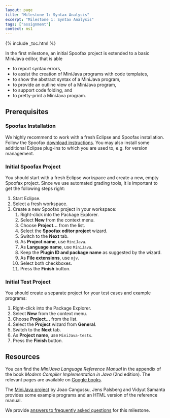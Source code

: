 ```yaml
---
layout: page
title: "Milestone 1: Syntax Analysis"
excerpt: "Milestone 1: Syntax Analysis"
tags: ["assignment"]
context: ms1
---
```


{% include _toc.html %}

In the first milestone, an initial Spoofax project is extended to a basic MiniJava editor, that is able

* to report syntax errors,
* to assist the creation of MiniJava programs with code templates,
* to show the abstract syntax of a MiniJava program,
* to provide an outline view of a MiniJava program,
* to support code folding, and
* to pretty-print a MiniJava program.

## Prerequisites

### Spoofax Installation

We highly recommend to work with a fresh Eclipse and Spoofax installation.
Follow the Spoofax [download instructions](http://metaborg.org/wiki/spoofax/download).
You may also install some additional Eclipse plug-ins to which you are used to, e.g. for version management.

### Initial Spoofax Project

You should start with a fresh Eclipse workspace and create a new, empty Spoofax project.
Since we use automated grading tools, it is important to get the following steps right:

1. Start Eclipse.
2. Select a fresh workspace.
3. Create a new Spoofax project in your workspace:
    1. Right-click into the Package Explorer.
    2. Select **New** from the context menu.
    3. Choose **Project...** from the list.
    4. Select the **Spoofax editor project** wizard.
    5. Switch to the **Next** tab.
    6. As **Project name**, use `MiniJava`.
    7. As **Language name**, use `MiniJava`.
    8. Keep the **Plugin ID and package name** as suggested by the wizard.
    9. As **File extensions**, use `mjv`.
    10. Select both checkboxes.
    11. Press the **Finish** button.

### Initial Test Project

You should create a separate project for your test cases and example programs:

1. Right-click into the Package Explorer.
2. Select **New** from the context menu.
3. Choose **Project...** from the list.
4. Select the **Project** wizard from **General**.
5. Switch to the **Next** tab.
6. As **Project name**, use `MiniJava-tests`.
7. Press the **Finish** button.

## Resources

You can find the *MiniJava Language Reference Manual* in the appendix of the book
*Modern Compiler Implementation in Java* (2nd edition).
The relevant pages are available on [Google books](http://books.google.com/books?id=JNs6fWkJZbAC&pg=PA484).

The [MiniJava project](http://www.cambridge.org/us/features/052182060X/)
by Joao Cangussu, Jens Palsberg and Vidyut Samanta provides some example programs
and an HTML version of the reference manual.

We provide [answers to frequently asked questions](questions.md) for this milestone.

